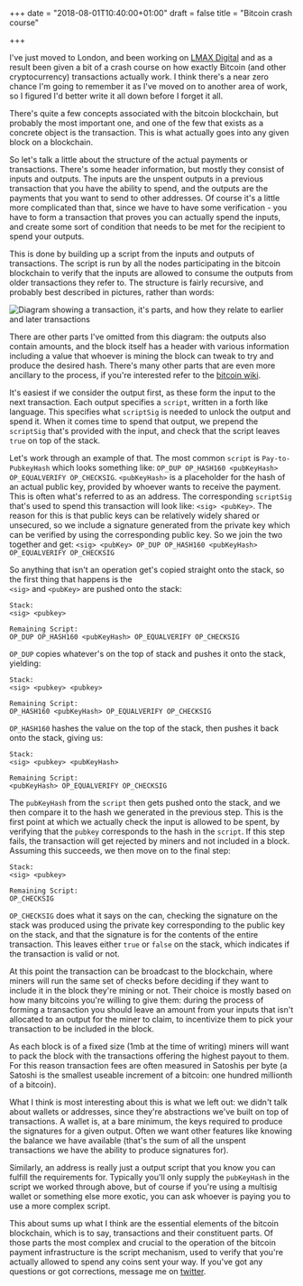 +++
date = "2018-08-01T10:40:00+01:00"
draft = false
title = "Bitcoin crash course"

+++

I've just moved to London, and been working on [LMAX Digital](https://www.lmaxdigital.com/) and as a result been given 
a bit of a crash course on how exactly Bitcoin (and other cryptocurrency) transactions actually work. I think there's a
near zero chance I'm going to remember it as I've moved on to another area of work, so I figured I'd better write it 
all down before I forget it all.

<!--more-->

There's quite a few concepts associated with the bitcoin blockchain, but probably the most important one, and one of 
the few that exists as a concrete object is the transaction. This is what actually goes into any given block on a 
blockchain.

So let's talk a little about the structure of the actual payments or transactions. There's some header information, but
mostly they consist of inputs and outputs. The inputs are the unspent outputs in a previous transaction that you have 
the ability to spend, and the outputs are the payments that you want to send to other addresses.
Of course it's a little more complicated than that, since we have to have some verification - you have to form a 
transaction that proves you can actually spend the inputs, and create some sort of condition that needs to be met for 
the recipient to spend your outputs.

This is done by building up a script from the inputs and outputs of transactions. The script is run by all the nodes 
participating in the bitcoin blockchain to verify that the inputs are allowed to consume the outputs from older 
transactions they refer to. The structure is fairly recursive, and probably best described in pictures, rather 
than words:

![Diagram showing a transaction, it's parts, and how they relate to earlier and later transactions](
/img/posts/bitcoin-crash-course/bitcoin-block-and-transactions.png)

There are other parts I've omitted from this diagram: the outputs also contain amounts, and the block itself has a 
header with various information including a value that whoever is mining the block can tweak to try and produce the 
desired hash. There's many other parts that are even more ancillary to the process, if you're interested refer to the 
[bitcoin wiki](https://en.bitcoin.it/wiki/Transaction).

It's easiest if we consider the output first, as these form the input to the next transaction. Each output specifies a
`script`, written in a forth like language. This specifies what `scriptSig` is needed to unlock the output and 
spend it. When it comes time to spend that output, we prepend the `scriptSig` that's provided with the input, and 
check that the script leaves `true` on top of the stack.

Let's work through an example of that. The most common `script` is `Pay-to-PubkeyHash` which looks something like:
`OP_DUP OP_HASH160 <pubKeyHash> OP_EQUALVERIFY OP_CHECKSIG`. `<pubKeyHash>` is a placeholder for the hash of an actual
public key, provided by whoever wants to receive the payment. This is often what's referred to as an address.
The corresponding `scriptSig` that's used to spend this transaction will look like: `<sig> <pubKey>`. The reason for 
this is that public keys can be relatively widely shared or unsecured, so we include a signature generated from the
private key which can be verified by using the corresponding public key. So we join the two together and get:
`<sig> <pubKey> OP_DUP OP_HASH160 <pubKeyHash> OP_EQUALVERIFY OP_CHECKSIG`

So anything that isn't an operation get's copied straight onto the stack, so the first thing that happens is the  
`<sig>` and `<pubKey>` are pushed onto the stack:
```text
Stack:
<sig> <pubkey> 

Remaining Script:
OP_DUP OP_HASH160 <pubKeyHash> OP_EQUALVERIFY OP_CHECKSIG
```

`OP_DUP` copies whatever's on the top of stack and pushes it onto the stack, yielding:
```text
Stack:
<sig> <pubkey> <pubkey> 

Remaining Script:
OP_HASH160 <pubKeyHash> OP_EQUALVERIFY OP_CHECKSIG
```

`OP_HASH160` hashes the value on the top of the stack, then pushes it back onto the stack, giving us:

```text
Stack:
<sig> <pubkey> <pubKeyHash>

Remaining Script:
<pubKeyHash> OP_EQUALVERIFY OP_CHECKSIG
```

The `pubKeyHash` from the `script` then gets pushed onto the stack, and we then compare it to the hash we generated
in the previous step. This is the first point at which we actually check the input is allowed to be spent, by 
verifying that the `pubkey` corresponds to the hash in the `script`. If this step fails, the transaction will get 
rejected by miners and not included in a block. Assuming this succeeds, we then move on to the final step:
```text
Stack:
<sig> <pubkey>

Remaining Script:
OP_CHECKSIG
```
 
`OP_CHECKSIG` does what it says on the can, checking the signature on the stack was produced using the private key 
corresponding to the public key on the stack, and that the signature is for the contents of the entire transaction.
This leaves either `true` or `false` on the stack, which indicates if the transaction is valid or not.

At this point the transaction can be broadcast to the blockchain, where miners will run the same set of checks before 
deciding if they want to include it in the block they're mining or not. Their choice is mostly based on how many 
bitcoins you're willing to give them: during the process of forming a transaction you should leave an amount from your
inputs that isn't allocated to an output for the miner to claim, to incentivize them to pick your transaction to be 
included in the block. 

As each block is of a fixed size (1mb at the time of writing) miners will want to pack the block 
with the transactions offering the highest payout to them. For this reason transaction fees are often measured in 
Satoshis per byte (a Satoshi is the smallest useable increment of a bitcoin: one hundred millionth of a bitcoin).

What I think is most interesting about this is what we left out: we didn't talk about wallets or addresses, 
since they're abstractions we've built on top of transactions. A wallet is, at a bare minimum, the keys required to 
produce the signatures for a given output. Often we want other features like knowing the balance we have available 
(that's the sum of all the unspent transactions we have the ability to produce signatures for).

Similarly, an address is really just a output script that you know you can fulfill the requirements for. Typically 
you'll only supply the `pubKeyHash` in the script we worked through above, but of course if you're using a multisig
wallet or something else more exotic, you can ask whoever is paying you to use a more complex script.

This about sums up what I think are the essential elements of the bitcoin blockchain, which is to say, transactions and
their constituent parts. Of those parts the most complex and crucial to the operation of the bitcoin payment 
infrastructure is the script mechanism, used to verify that you're actually allowed to spend any coins sent your way.
If you've got any questions or got corrections, message me on [twitter](https://twitter.com/lfln3).
